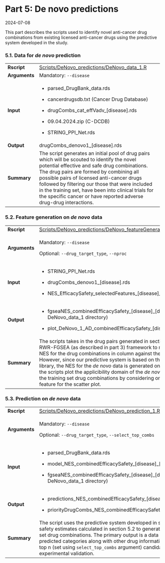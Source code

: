 Part 5: De novo predictions
================
2024-07-08

This part describes the scripts used to identify novel anti-cancer drug
combinations from existing licensed anti-cancer drugs using the
predictive system developed in the study.

### 5.1. Data for *de novo* prediction

<table>
<colgroup>
<col style="width: 3%" />
<col style="width: 96%" />
</colgroup>
<tbody>
<tr class="odd">
<td><strong>Rscript</strong></td>
<td><a
href="../Scripts/DeNovo_predictions/DeNovo_data_1.R">Scripts/DeNovo_predictions/DeNovo_data_1.R</a></td>
</tr>
<tr class="even">
<td><strong>Arguments</strong></td>
<td>Mandatory: <code>--disease</code></td>
</tr>
<tr class="odd">
<td><strong>Input</strong></td>
<td><ul>
<li><p>parsed_DrugBank_data.rds</p></li>
<li><p>cancerdrugsdb.txt (Cancer Drug Database)</p></li>
<li><p>drugCombs_cat_effVadv_[disease].rds</p></li>
<li><p>09.04.2024.zip (C-DCDB)</p></li>
<li><p>STRING_PPI_Net.rds</p></li>
</ul></td>
</tr>
<tr class="even">
<td><strong>Output</strong></td>
<td>drugCombs_denovo1_[disease].rds</td>
</tr>
<tr class="odd">
<td><strong>Summary</strong></td>
<td>The script generates an initial pool of drug pairs which will be
scouted to identify the novel potential effective and safe drug
combinations. The drug pairs are formed by combining all possible pairs
of licensed anti-cancer drugs followed by filtering our those that were
included in the training set, have been into clinical trials for the
specific cancer or have reported adverse drug-drug interactions.</td>
</tr>
</tbody>
</table>

### 5.2. Feature generation on *de novo* data

<table>
<colgroup>
<col style="width: 2%" />
<col style="width: 97%" />
</colgroup>
<tbody>
<tr class="odd">
<td><strong>Rscript</strong></td>
<td><a
href="../Scripts/DeNovo_predictions/DeNovo_featureGeneration_1.R">Scripts/DeNovo_predictions/DeNovo_featureGeneration_1.R</a></td>
</tr>
<tr class="even">
<td><strong>Arguments</strong></td>
<td><p>Mandatory: <code>--disease</code></p>
<p>Optional: <code>--drug_target_type</code>,
<code>--nproc</code></p></td>
</tr>
<tr class="odd">
<td><strong>Input</strong></td>
<td><ul>
<li><p>STRING_PPI_Net.rds</p></li>
<li><p>drugCombs_denovo1_[disease].rds</p></li>
<li><p>NES_EfficacySafety_selectedFeatures_[disease]_[drug_target_type].csv</p></li>
</ul></td>
</tr>
<tr class="even">
<td><strong>Output</strong></td>
<td><ul>
<li><p>fgseaNES_combinedEfficacySafety_[disease]_[drug_target_type].rds
(in DeNovo_data_1 directory)</p></li>
<li><p>plot_DeNovo_1_AD_combinedEfficacySafety_[disease]_[drug_target_type].tiff</p></li>
</ul></td>
</tr>
<tr class="odd">
<td><strong>Summary</strong></td>
<td>The scripts takes in the drug pairs generated in section 5.1 and
implements the RWR-FGSEA (as described in part 3) framework to return a
data frame of the NES for the drug combinations in column against the
gene sets in rows. However, since our predictive system is based on the
combined efficacy-safety library, the NES for the <em>de novo</em> data
is generated only for the same. Additionally, the scripts plot the
applicibility domain of the <em>de novo</em> drug combinations w.r.t the
training set drug combinations by considering one efficacy and one
safety feature for the scatter plot.</td>
</tr>
</tbody>
</table>

### 5.3. Prediction on *de novo* data

<table>
<colgroup>
<col style="width: 3%" />
<col style="width: 96%" />
</colgroup>
<tbody>
<tr class="odd">
<td><strong>Rscript</strong></td>
<td><a
href="../Scripts/DeNovo_predictions/DeNovo_prediction_1.R">Scripts/DeNovo_predictions/DeNovo_prediction_1.R</a></td>
</tr>
<tr class="even">
<td><strong>Arguments</strong></td>
<td><p>Mandatory: <code>--disease</code></p>
<p>Optional: <code>--drug_target_type</code>,
<code>--select_top_combs</code></p></td>
</tr>
<tr class="odd">
<td><strong>Input</strong></td>
<td><ul>
<li><p>parsed_DrugBank_data.rds</p></li>
<li><p>model_NES_combinedEfficacySafety_[disease]_[drug_target_type].rds</p></li>
<li><p>fgseaNES_combinedEfficacySafety_[disease]_[drug_target_type].rds
(from DeNovo_data_1 directory)</p></li>
</ul></td>
</tr>
<tr class="even">
<td><strong>Output</strong></td>
<td><ul>
<li><p>predictions_NES_combinedEfficacySafety_[disease]_[drug_target_type].csv</p></li>
<li><p>priorityDrugCombs_NES_combinedEfficacySafety_[disease]_[drug_target_type].csv</p></li>
</ul></td>
</tr>
<tr class="odd">
<td><strong>Summary</strong></td>
<td>The script uses the predictive system developed in section 4.2 and
the efficacy and safety estimates calculated in section 5.2 to generate
predictions for the <em>de novo</em> data set drug combinations. The
primary output is a data frame with the final score and the predicted
categories along with other drug information. The script also identifies
the top n (set using <code>select_top_combs</code> argument) candidates
to be prioritised for experimental validation.</td>
</tr>
</tbody>
</table>
